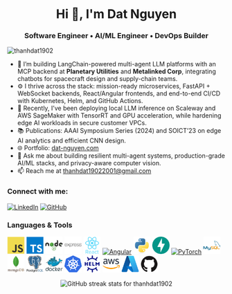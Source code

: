 <h1 align="center">Hi 👋, I'm Dat Nguyen</h1>
<h3 align="center">Software Engineer • AI/ML Engineer • DevOps Builder</h3>

<p align="left">
  <img src="https://komarev.com/ghpvc/?username=thanhdat1902&label=Profile%20views&color=0e75b6&style=flat" alt="thanhdat1902" />
</p>

- 🔭 I’m building LangChain-powered multi-agent LLM platforms with an MCP backend at <strong>Planetary Utilities</strong> and <strong>Metalinked Corp</strong>, integrating chatbots for spacecraft design and supply-chain teams.
- ⚙️ I thrive across the stack: mission-ready microservices, FastAPI + WebSocket backends, React/Angular frontends, and end-to-end CI/CD with Kubernetes, Helm, and GitHub Actions.
- 🧠 Recently, I’ve been deploying local LLM inference on Scaleway and AWS SageMaker with TensorRT and GPU acceleration, while hardening edge AI workloads in secure customer VPCs.
- 📚 Publications: AAAI Symposium Series (2024) and SOICT’23 on edge AI analytics and efficient CNN design.
- 🌐 Portfolio: <a href="https://dat-nguyen.com" target="_blank" rel="noreferrer">dat-nguyen.com</a>
- 💬 Ask me about building resilient multi-agent systems, production-grade AI/ML stacks, and privacy-aware computer vision.
- 📫 Reach me at <a href="mailto:thanhdat19022001@gmail.com">thanhdat19022001@gmail.com</a>

<h3 align="left">Connect with me:</h3>
<p align="left">
  <a href="https://www.linkedin.com/in/edric-nguyen/" target="_blank" rel="noreferrer"><img align="center" src="https://raw.githubusercontent.com/rahuldkjain/github-profile-readme-generator/master/src/images/icons/Social/linked-in-alt.svg" alt="LinkedIn" height="30" width="40" /></a>
  <a href="https://github.com/thanhdat1902" target="_blank" rel="noreferrer"><img align="center" src="https://raw.githubusercontent.com/rahuldkjain/github-profile-readme-generator/master/src/images/icons/Social/github.svg" alt="GitHub" height="30" width="40" /></a>
</p>

<h3 align="left">Languages & Tools</h3>
<p align="left">
  <a href="https://developer.mozilla.org/en-US/docs/Web/JavaScript" target="_blank" rel="noreferrer"><img src="https://raw.githubusercontent.com/devicons/devicon/master/icons/javascript/javascript-original.svg" alt="JavaScript" width="40" height="40"/></a>
  <a href="https://www.typescriptlang.org/" target="_blank" rel="noreferrer"><img src="https://raw.githubusercontent.com/devicons/devicon/master/icons/typescript/typescript-original.svg" alt="TypeScript" width="40" height="40"/></a>
  <a href="https://nodejs.org" target="_blank" rel="noreferrer"><img src="https://raw.githubusercontent.com/devicons/devicon/master/icons/nodejs/nodejs-original-wordmark.svg" alt="Node.js" width="40" height="40"/></a>
  <a href="https://expressjs.com" target="_blank" rel="noreferrer"><img src="https://raw.githubusercontent.com/devicons/devicon/master/icons/express/express-original-wordmark.svg" alt="Express" width="40" height="40"/></a>
  <a href="https://react.dev" target="_blank" rel="noreferrer"><img src="https://raw.githubusercontent.com/devicons/devicon/master/icons/react/react-original-wordmark.svg" alt="React" width="40" height="40"/></a>
  <a href="https://angular.io" target="_blank" rel="noreferrer"><img src="https://angular.io/assets/images/logos/angular/angular.svg" alt="Angular" width="40" height="40"/></a>
  <a href="https://www.python.org" target="_blank" rel="noreferrer"><img src="https://raw.githubusercontent.com/devicons/devicon/master/icons/python/python-original.svg" alt="Python" width="40" height="40"/></a>
  <a href="https://fastapi.tiangolo.com/" target="_blank" rel="noreferrer"><img src="https://raw.githubusercontent.com/devicons/devicon/master/icons/fastapi/fastapi-original.svg" alt="FastAPI" width="40" height="40"/></a>
  <a href="https://pytorch.org/" target="_blank" rel="noreferrer"><img src="https://www.vectorlogo.zone/logos/pytorch/pytorch-icon.svg" alt="PyTorch" width="40" height="40"/></a>
  <a href="https://www.mysql.com/" target="_blank" rel="noreferrer"><img src="https://raw.githubusercontent.com/devicons/devicon/master/icons/mysql/mysql-original-wordmark.svg" alt="MySQL" width="40" height="40"/></a>
  <a href="https://www.mongodb.com/" target="_blank" rel="noreferrer"><img src="https://raw.githubusercontent.com/devicons/devicon/master/icons/mongodb/mongodb-original-wordmark.svg" alt="MongoDB" width="40" height="40"/></a>
  <a href="https://www.postgresql.org/" target="_blank" rel="noreferrer"><img src="https://raw.githubusercontent.com/devicons/devicon/master/icons/postgresql/postgresql-original-wordmark.svg" alt="PostgreSQL" width="40" height="40"/></a>
  <a href="https://www.docker.com/" target="_blank" rel="noreferrer"><img src="https://raw.githubusercontent.com/devicons/devicon/master/icons/docker/docker-original-wordmark.svg" alt="Docker" width="40" height="40"/></a>
  <a href="https://kubernetes.io/" target="_blank" rel="noreferrer"><img src="https://raw.githubusercontent.com/devicons/devicon/master/icons/kubernetes/kubernetes-plain.svg" alt="Kubernetes" width="40" height="40"/></a>
  <a href="https://helm.sh/" target="_blank" rel="noreferrer"><img src="https://raw.githubusercontent.com/devicons/devicon/master/icons/helm/helm-original.svg" alt="Helm" width="40" height="40"/></a>
  <a href="https://aws.amazon.com" target="_blank" rel="noreferrer"><img src="https://raw.githubusercontent.com/devicons/devicon/master/icons/amazonwebservices/amazonwebservices-original-wordmark.svg" alt="AWS" width="40" height="40"/></a>
  <a href="https://azure.microsoft.com/en-us/services/functions/" target="_blank" rel="noreferrer"><img src="https://raw.githubusercontent.com/devicons/devicon/master/icons/azure/azure-original.svg" alt="Azure Functions" width="40" height="40"/></a>
  <a href="https://about.gitlab.com/topics/ci-cd/" target="_blank" rel="noreferrer"><img src="https://raw.githubusercontent.com/devicons/devicon/master/icons/github/github-original.svg" alt="GitHub Actions" width="40" height="40"/></a>
</p>

<p align="center">
  <img src="https://github-readme-streak-stats.herokuapp.com/?user=thanhdat1902" alt="GitHub streak stats for thanhdat1902" />
</p>
